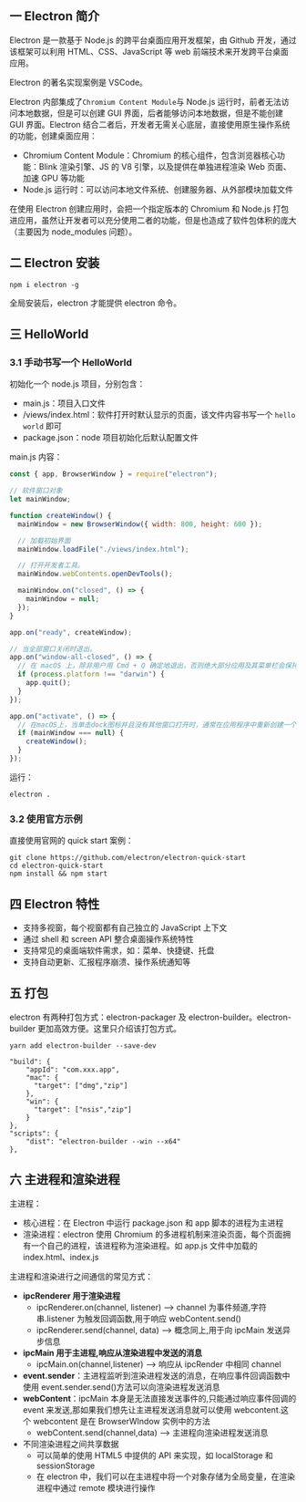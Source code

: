 ## 一 Electron 简介

Electron 是一款基于 Node.js 的跨平台桌面应用开发框架，由 Github 开发，通过该框架可以利用 HTML、CSS、JavaScript 等 web 前端技术来开发跨平台桌面应用。

Electron 的著名实现案例是 VSCode。

Electron 内部集成了`Chromium Content Module`与 Node.js 运行时，前者无法访问本地数据，但是可以创建 GUI 界面，后者能够访问本地数据，但是不能创建 GUI 界面。Electron 结合二者后，开发者无需关心底层，直接使用原生操作系统的功能，创建桌面应用：

- Chromium Content Module：Chromium 的核心组件，包含浏览器核心功能：Blink 渲染引擎、JS 的 V8 引擎，以及提供在单独进程渲染 Web 页面、加速 GPU 等功能
- Node.js 运行时：可以访问本地文件系统、创建服务器、从外部模块加载文件

在使用 Electron 创建应用时，会把一个指定版本的 Chromium 和 Node.js 打包进应用，虽然让开发者可以充分使用二者的功能，但是也造成了软件包体积的庞大（主要因为 node_modules 问题）。

## 二 Electron 安装

```
npm i electron -g
```

全局安装后，electron 才能提供 electron 命令。

## 三 HelloWorld

### 3.1 手动书写一个 HelloWorld

初始化一个 node.js 项目，分别包含：

- main.js：项目入口文件
- /views/index.html：软件打开时默认显示的页面，该文件内容书写一个 `hello world` 即可
- package.json：node 项目初始化后默认配置文件

main.js 内容：

```js
const { app, BrowserWindow } = require("electron");

// 软件窗口对象
let mainWindow;

function createWindow() {
  mainWindow = new BrowserWindow({ width: 800, height: 600 });

  // 加载初始界面
  mainWindow.loadFile("./views/index.html");

  // 打开开发者工具。
  mainWindow.webContents.openDevTools();

  mainWindow.on("closed", () => {
    mainWindow = null;
  });
}

app.on("ready", createWindow);

// 当全部窗口关闭时退出。
app.on("window-all-closed", () => {
  // 在 macOS 上，除非用户用 Cmd + Q 确定地退出，否则绝大部分应用及其菜单栏会保持激活。
  if (process.platform !== "darwin") {
    app.quit();
  }
});

app.on("activate", () => {
  // 在macOS上，当单击dock图标并且没有其他窗口打开时，通常在应用程序中重新创建一个窗口。
  if (mainWindow === null) {
    createWindow();
  }
});
```

运行：

```
electron .
```

### 3.2 使用官方示例

直接使用官网的 quick start 案例：

```
git clone https://github.com/electron/electron-quick-start
cd electron-quick-start
npm install && npm start
```

## 四 Electron 特性

- 支持多视窗，每个视窗都有自己独立的 JavaScript 上下文
- 通过 shell 和 screen API 整合桌面操作系统特性
- 支持常见的桌面端软件需求，如：菜单、快捷键、托盘
- 支持自动更新、汇报程序崩溃、操作系统通知等

## 五 打包

electron 有两种打包方式：electron-packager 及 electron-builder。electron-builder 更加高效方便。这里只介绍该打包方式。

```
yarn add electron-builder --save-dev

"build": {
    "appId": "com.xxx.app",
    "mac": {
      "target": ["dmg","zip"]
    },
    "win": {
      "target": ["nsis","zip"]
    }
},
"scripts": {
    "dist": "electron-builder --win --x64"
},
```

## 六 主进程和渲染进程

主进程：

- 核心进程：在 Electron 中运行 package.json 和 app 脚本的进程为主进程
- 渲染进程：electron 使用 Chromium 的多进程机制来渲染页面，每个页面拥有一个自己的进程，该进程称为渲染进程。如 app.js 文件中加载的 index.html、index.js

主进程和渲染进行之间通信的常见方式：

- **ipcRenderer 用于渲染进程**
  - ipcRenderer.on(channel, listener) --> channel 为事件频道,字符串.listener 为触发回调函数,用于响应 webContent.send()
  - ipcRenderer.send(channel, data) --> 概念同上,用于向 ipcMain 发送异步信息
- **ipcMain 用于主进程,响应从渲染进程中发送的消息**
  - ipcMain.on(channel,listener) --> 响应从 ipcRender 中相同 channel
- **event.sender**：主进程监听到渲染进程发送的消息，在响应事件回调函数中使用 event.sender.send()方法可以向渲染进程发送消息
- **webContent**：ipcMain 本身是无法直接发送事件的,只能通过响应事件回调的 event 来发送,那如果我们想先让主进程发送消息就可以使用 webcontent.这个 webcontent 是在 BrowserWIndow 实例中的方法
  - webContent.send(channel,data) --> 主进程向渲染进程发送消息
- 不同渲染进程之间共享数据
  - 可以简单的使用 HTML5 中提供的 API 来实现，如 localStorage 和 sessionStorage
  - 在 electron 中，我们可以在主进程中将一个对象存储为全局变量，在渲染进程中通过 remote 模块进行操作

